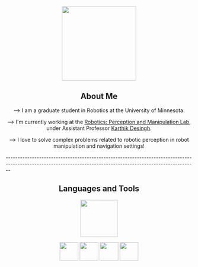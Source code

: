 <h1 align="center"> <img src="https://github.com/NirshalNiru/NirshalNiru/blob/086c421536d1b0e77569560e921c72eeac3533d3/hi.png" width = "200px">
<br>
</h1>

<h2 align="center"> 
About Me
</h2>

<p align="center"> --> I am a graduate student in Robotics at the University of Minnesota. </p>

<p align="center"> --> I'm currently working at the <a href="https://rpm-lab.github.io/">Robotics: Perception and Manipulation Lab</a>, under Assistant Professor <a href="https://karthikdesingh.com/">Karthik Desingh</a>.</p>

<p align="center"> --> I love to solve complex problems related to robotic perception in robot manipulation and navigation settings!</p>
--------------------------------------------------------------------------------------------------------------------------------------------------------------


<h2 align="center"> 
Languages and Tools</h2>

<p align="center"> <img src="https://github.com/NirshalNiru/NirshalNiru/blob/f9721db48f6e919960d5fdd1bd9ca7bf3f087cc5/lotus%20pose.png" width = "100px"> </p>

<p align="center">
  <img src="https://github.com/NirshalNiru/NirshalNiru/blob/aba1f421f00cb0f2f9eea737fdaab4fcd6bb2c16/python.png" width = "50px"> 
  <img src="https://github.com/NirshalNiru/NirshalNiru/blob/aba1f421f00cb0f2f9eea737fdaab4fcd6bb2c16/cpp.png" width = "50px"> 
  <img src="https://github.com/NirshalNiru/NirshalNiru/blob/aba1f421f00cb0f2f9eea737fdaab4fcd6bb2c16/vs%20code.png" width = "50px"> 
  <img src="https://github.com/NirshalNiru/NirshalNiru/blob/aba1f421f00cb0f2f9eea737fdaab4fcd6bb2c16/Open%20CV.png" width = "50px"> 
</p>






